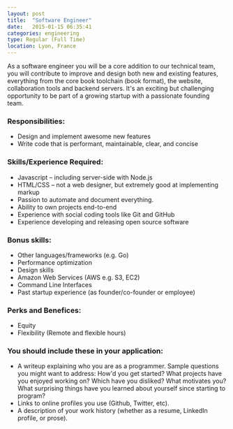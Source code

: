 ```yaml
---
layout: post
title:  "Software Engineer"
date:   2015-01-15 06:35:41
categories: engineering
type: Regular (Full Time)
location: Lyon, France
---
```


As a software engineer you will be a core addition to our technical team, you will contribute to improve and design both new and existing features, everything from the core book toolchain (book format), the website, collaboration tools and backend servers. It's an exciting but challenging opportunity to be part of a growing startup with a passionate founding team.

### Responsibilities:
* Design and implement awesome new features
* Write code that is performant, maintainable, clear, and concise

### Skills/Experience Required:
* Javascript – including server-side with Node.js
* HTML/CSS – not a web designer, but extremely good at implementing markup
* Passion to automate and document everything.
* Ability to own projects end-to-end
* Experience with social coding tools like Git and GitHub
* Experience developing and releasing open source software

### Bonus skills:
* Other languages/frameworks (e.g. Go)
* Performance optimization
* Design skills
* Amazon Web Services (AWS e.g. S3, EC2)
* Command Line Interfaces
* Past startup experience (as founder/co-founder or employee)

### Perks and Benefices:
* Equity
* Flexibility (Remote and flexible hours)

### You should include these in your application:

* A writeup explaining who you are as a programmer. Sample questions you might want to address: How'd you get started? What projects have you enjoyed working on? Which have you disliked? What motivates you? What surprising things have you learned about yourself since starting to program?
* Links to online profiles you use (Github, Twitter, etc).
* A description of your work history (whether as a resume, LinkedIn profile, or prose).

